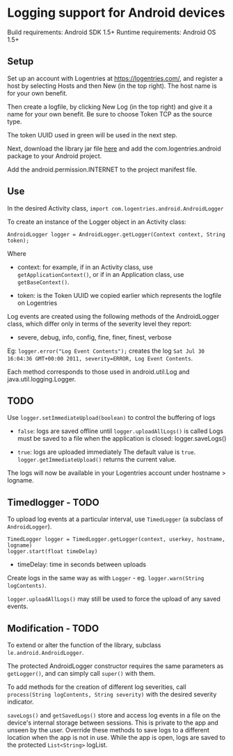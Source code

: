 Logging support for Android devices
===================================

Build requirements: Android SDK 1.5+
Runtime requirements: Android OS 1.5+


Setup
-----

Set up an account with Logentries at <https://logentries.com/>, and register a
host by selecting Hosts and then New (in the top right).  The host name is for your own benefit.
	
Then create a logfile, by clicking New Log (in the top right) and give it a name for your own benefit. Be sure to choose Token TCP as the source type.

The token UUID used in green will be used in the next step.

Next, download the library jar file [here](https://github.com/logentries/le_android/raw/master/lib/LogentriesAndroid-2.0.jar) and add the com.logentries.android package to your Android project.
	
Add the android.permission.INTERNET <uses-permission> to the project manifest file.

Use
---

In the desired Activity class, ``import com.logentries.android.AndroidLogger``

To create an instance of the Logger object in an Activity class:

    AndroidLogger logger = AndroidLogger.getLogger(Context context, String token);
Where

 - context: for example, if in an Activity class, use ``getApplicationContext()``, or if in an Application class, use ``getBaseContext()``. 
 
 - token: is the Token UUID we copied earlier which represents the logfile on Logentries

Log events are created using the following methods of the AndroidLogger class, which differ only in terms of the severity level they report:
 
 - severe, debug, info, config, fine, finer, finest, verbose 
 
Eg: ``logger.error("Log Event Contents");`` creates the log ``Sat Jul 30 16:04:36 GMT+00:00 2011, severity=ERROR, Log Event Contents``. 

Each method corresponds to those used in android.util.Log and java.util.logging.Logger.


TODO
----
Use ``logger.setImmediateUpload(boolean)`` to control the buffering of logs
 
 - ``false``: logs are saved offline until ``logger.uploadAllLogs()`` is called
   Logs must be saved to a file when the application is closed: logger.saveLogs()
 
 - ``true``: logs are uploaded immediately
    The default value is ``true``.
    ``logger.getImmediateUpload()`` returns the current value.

The logs will now be available in your Logentries account under hostname > logname.

	
Timedlogger - TODO
-----------

To upload log events at a particular interval, use ``TimedLogger`` (a subclass
of ``AndroidLogger``).
	
    TimedLogger logger = TimedLogger.getLogger(context, userkey, hostname, logname)
    logger.start(float timeDelay)
  - timeDelay: time in seconds between uploads

Create logs in the same way as with ``Logger`` -
eg. ``logger.warn(String logContents)``.

``logger.uploadAllLogs()`` may still be used to force the upload of any saved
events.
	

Modification - TODO
------------

To extend or alter the function of the library, subclass ``le.android.AndroidLogger``.
	
The protected AndroidLogger constructor requires the same parameters as
``getLogger()``, and can simply call ``super()`` with them.

To add methods for the creation of different log severities, 
call ``process(String logContents, String severity)`` with the desired severity
indicator.

``saveLogs()`` and ``getSavedLogs()`` store and access log events in a file on
the device's internal storage between sessions.  This is private to the app and
unseen by the user.  Override these methods to save logs to a different
location when the app is not in use.  While the app is open, logs are saved to
the protected ``List<String>`` logList.


